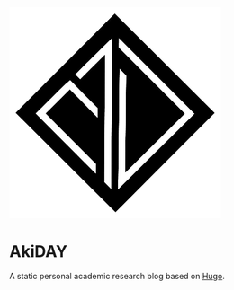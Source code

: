 <img src="https://github.com/AstroNomen/AstroNomen.github.io/blob/main/static/img/icon.png?raw=true" alt="icon.png" style="zoom:50%;" />

# AkiDAY

A static personal academic research blog based on [Hugo](https://gohugo.io).